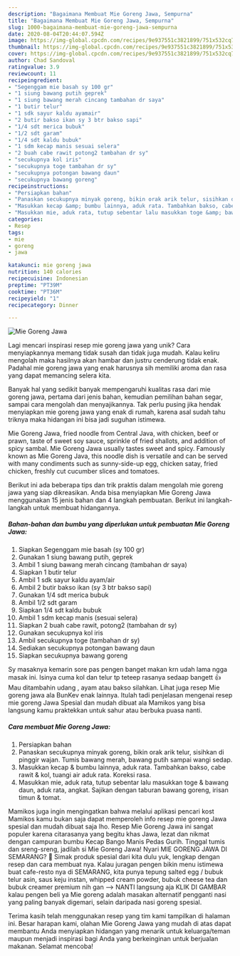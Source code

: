 ```yaml
---
description: "Bagaimana Membuat Mie Goreng Jawa, Sempurna"
title: "Bagaimana Membuat Mie Goreng Jawa, Sempurna"
slug: 1000-bagaimana-membuat-mie-goreng-jawa-sempurna
date: 2020-08-04T20:44:07.594Z
image: https://img-global.cpcdn.com/recipes/9e937551c3821899/751x532cq70/mie-goreng-jawa-foto-resep-utama.jpg
thumbnail: https://img-global.cpcdn.com/recipes/9e937551c3821899/751x532cq70/mie-goreng-jawa-foto-resep-utama.jpg
cover: https://img-global.cpcdn.com/recipes/9e937551c3821899/751x532cq70/mie-goreng-jawa-foto-resep-utama.jpg
author: Chad Sandoval
ratingvalue: 3.9
reviewcount: 11
recipeingredient:
- "Segenggam mie basah sy 100 gr"
- "1 siung bawang putih geprek"
- "1 siung bawang merah cincang tambahan dr saya"
- "1 butir telur"
- "1 sdk sayur kaldu ayamair"
- "2 butir bakso ikan sy 3 btr bakso sapi"
- "1/4 sdt merica bubuk"
- "1/2 sdt garam"
- "1/4 sdt kaldu bubuk"
- "1 sdm kecap manis sesuai selera"
- "2 buah cabe rawit potong2 tambahan dr sy"
- "secukupnya kol iris"
- "secukupnya toge tambahan dr sy"
- "secukupnya potongan bawang daun"
- "secukupnya bawang goreng"
recipeinstructions:
- "Persiapkan bahan"
- "Panaskan secukupnya minyak goreng, bikin orak arik telur, sisihkan di pinggir wajan. Tumis bawang merah, bawang putih sampai wangi sedap."
- "Masukkan kecap &amp; bumbu lainnya, aduk rata. Tambahkan bakso, cabe rawit &amp; kol, tuangi air aduk rata. Koreksi rasa."
- "Masukkan mie, aduk rata, tutup sebentar lalu masukkan toge &amp; bawang daun, aduk rata, angkat. Sajikan dengan taburan bawang goreng, irisan timun &amp; tomat."
categories:
- Resep
tags:
- mie
- goreng
- jawa

katakunci: mie goreng jawa 
nutrition: 140 calories
recipecuisine: Indonesian
preptime: "PT39M"
cooktime: "PT36M"
recipeyield: "1"
recipecategory: Dinner

---
```



![Mie Goreng Jawa](https://img-global.cpcdn.com/recipes/9e937551c3821899/751x532cq70/mie-goreng-jawa-foto-resep-utama.jpg)

Lagi mencari inspirasi resep mie goreng jawa yang unik? Cara menyiapkannya memang tidak susah dan tidak juga mudah. Kalau keliru mengolah maka hasilnya akan hambar dan justru cenderung tidak enak. Padahal mie goreng jawa yang enak harusnya sih memiliki aroma dan rasa yang dapat memancing selera kita.

Banyak hal yang sedikit banyak mempengaruhi kualitas rasa dari mie goreng jawa, pertama dari jenis bahan, kemudian pemilihan bahan segar, sampai cara mengolah dan menyajikannya. Tak perlu pusing jika hendak menyiapkan mie goreng jawa yang enak di rumah, karena asal sudah tahu triknya maka hidangan ini bisa jadi suguhan istimewa.

Mie Goreng Jawa, fried noodle from Central Java, with chicken, beef or prawn, taste of sweet soy sauce, sprinkle of fried shallots, and addition of spicy sambal. Mie Goreng Jawa usually tastes sweet and spicy. Famously known as Mie Goreng Java, this noodle dish is versatile and can be served with many condiments such as sunny-side-up egg, chicken satay, fried chicken, freshly cut cucumber slices and tomatoes.


Berikut ini ada beberapa tips dan trik praktis dalam mengolah mie goreng jawa yang siap dikreasikan. Anda bisa menyiapkan Mie Goreng Jawa menggunakan 15 jenis bahan dan 4 langkah pembuatan. Berikut ini langkah-langkah untuk membuat hidangannya.

<!--inarticleads1-->

##### Bahan-bahan dan bumbu yang diperlukan untuk pembuatan Mie Goreng Jawa:

1. Siapkan Segenggam mie basah (sy 100 gr)
1. Gunakan 1 siung bawang putih, geprek
1. Ambil 1 siung bawang merah cincang (tambahan dr saya)
1. Siapkan 1 butir telur
1. Ambil 1 sdk sayur kaldu ayam/air
1. Ambil 2 butir bakso ikan (sy 3 btr bakso sapi)
1. Gunakan 1/4 sdt merica bubuk
1. Ambil 1/2 sdt garam
1. Siapkan 1/4 sdt kaldu bubuk
1. Ambil 1 sdm kecap manis (sesuai selera)
1. Siapkan 2 buah cabe rawit, potong2 (tambahan dr sy)
1. Gunakan secukupnya kol iris
1. Ambil secukupnya toge (tambahan dr sy)
1. Sediakan secukupnya potongan bawang daun
1. Siapkan secukupnya bawang goreng


Sy masaknya kemarin sore pas pengen banget makan krn udah lama ngga masak ini. Isinya cuma kol dan telur tp teteep rasanya sedaap bangett 👍 Mau ditambahin udang , ayam atau bakso silahkan. Lihat juga resep Mie goreng jawa ala BunKev enak lainnya. Itulah tadi penjelasan mengenai resep mie goreng Jawa Spesial dan mudah dibuat ala Mamikos yang bisa langsung kamu praktekkan untuk sahur atau berbuka puasa nanti. 

<!--inarticleads2-->

##### Cara membuat Mie Goreng Jawa:

1. Persiapkan bahan
1. Panaskan secukupnya minyak goreng, bikin orak arik telur, sisihkan di pinggir wajan. Tumis bawang merah, bawang putih sampai wangi sedap.
1. Masukkan kecap &amp; bumbu lainnya, aduk rata. Tambahkan bakso, cabe rawit &amp; kol, tuangi air aduk rata. Koreksi rasa.
1. Masukkan mie, aduk rata, tutup sebentar lalu masukkan toge &amp; bawang daun, aduk rata, angkat. Sajikan dengan taburan bawang goreng, irisan timun &amp; tomat.


Mamikos juga ingin mengingatkan bahwa melalui aplikasi pencari kost Mamikos kamu bukan saja dapat memperoleh info resep mie goreng Jawa spesial dan mudah dibuat saja lho. Resep Mie Goreng Jawa ini sangat populer karena citarasanya yang begitu khas Jawa, lezat dan nikmat dengan campuran bumbu Kecap Bango Manis Pedas Gurih. Tinggal tumis dan sreng-sreng, jadilah si Mie Goreng Jawa! Nyari MIE GORENG JAWA DI SEMARANG? 🙂 Simak produk spesial dari kita dulu yuk, lengkap dengan resep dan cara membuat nya. Kalau juragan pengen bikin menu istimewa buat cafe-resto nya di SEMARANG, kita punya tepung salted egg / bubuk telur asin, saus keju instan, whipped cream powder, bubuk cheese tea dan bubuk creamer premium nih gan --&gt; NANTI langsung aja KLIK DI GAMBAR kalau pengen beli ya Mie goreng adalah masakan alternatif pengganti nasi yang paling banyak digemari, selain daripada nasi goreng spesial. 

Terima kasih telah menggunakan resep yang tim kami tampilkan di halaman ini. Besar harapan kami, olahan Mie Goreng Jawa yang mudah di atas dapat membantu Anda menyiapkan hidangan yang menarik untuk keluarga/teman maupun menjadi inspirasi bagi Anda yang berkeinginan untuk berjualan makanan. Selamat mencoba!
